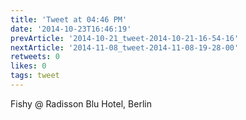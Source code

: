 ```yaml
---
title: 'Tweet at 04:46 PM'
date: '2014-10-23T16:46:19'
prevArticle: '2014-10-21_tweet-2014-10-21-16-54-16'
nextArticle: '2014-11-08_tweet-2014-11-08-19-28-00'
retweets: 0
likes: 0
tags: tweet
---
```

Fishy @ Radisson Blu Hotel, Berlin